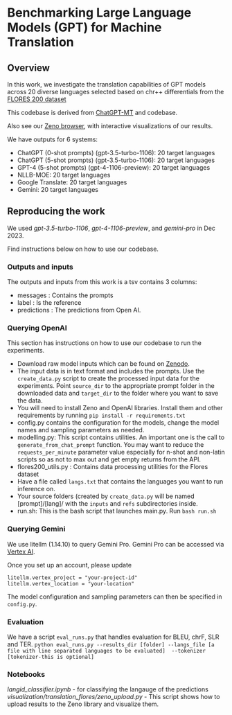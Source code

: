 # Benchmarking Large Language Models (GPT) for Machine Translation
## Overview
In this work, we investigate the translation capabilities of GPT models across 20 diverse languages  selected based on chr++ differentials from the [FLORES 200 dataset](https://github.com/facebookresearch/flores/blob/main/flores200/README.md)

This codebase is derived from [ChatGPT-MT](https://arxiv.org/abs/2309.07423) and codebase.

Also see our [Zeno browser](), with interactive visualizations of our results.

We have outputs for 6 systems:
  - ChatGPT (0-shot prompts) (gpt-3.5-turbo-1106): 20 target languages
  - ChatGPT (5-shot prompts) (gpt-3.5-turbo-1106): 20 target languages
  - GPT-4 (5-shot prompts) (gpt-4-1106-preview):  20 target languages
  - NLLB-MOE: 20 target languages
  - Google Translate: 20 target languages
  - Gemini: 20 target languages
  
  
## Reproducing the work
We used *gpt-3.5-turbo-1106*, *gpt-4-1106-preview*, and *gemini-pro* in Dec 2023. 

Find instructions below on how to use our codebase.

### Outputs and inputs
The outputs and inputs from this work is a tsv contains 3 columns:
- messages : Contains the prompts
- label : Is the reference
- predictions : The predictions from Open AI.

###  Querying OpenAI
This section has instructions on how to use our codebase to run the experiments.
- Download raw model inputs which can be found on [Zenodo](https://zenodo.org/records/8286649). 
- The input data is in text format and includes the prompts. Use the `create_data.py` script to create the processed input data for the experiments. Point `source_dir` to the appropriate prompt folder in the downloaded data and `target_dir` to the folder where you want to save the data.
- You will need to install Zeno and OpenAI libraries. Install them and other requirements by running `pip install -r requirements.txt`
- config.py contains the configuration for the models, change the model names and sampling parameters as needed.
- modelling.py: This script contains utilities. An important one is the call to `generate_from_chat_prompt` function. You may want to reduce the `requests_per_minute` parameter value especially for n-shot and non-latin scripts so as not to max out and get empty returns from the API.
- flores200_utils.py : Contains data processing utilities for the Flores dataset
- Have a file called `langs.txt` that contains the languages you want to run inference on. 
- Your source folders (created by `create_data.py` will  be named [prompt]/[lang]/ with the `inputs` and `refs` subdirectories inside.
- run.sh: This is the bash script that launches main.py. Run `bash run.sh`

### Querying Gemini
We use litellm (1.14.10) to query Gemini Pro. Gemini Pro can be accessed via [Vertex AI](https://cloud.google.com/vertex-ai). 

Once you set up an account, please update
```commandline
litellm.vertex_project = "your-project-id"
litellm.vertex_location = "your-location"
```

The model configuration and sampling parameters can then be specified in `config.py`.


### Evaluation
We have a script `eval_runs.py` that handles evaluation for BLEU, chrF, SLR and TER.
`python eval_runs.py --results_dir [folder] --langs_file [a file with line separated languages to be evaluated]  --tokenizer [tokenizer-this is optional]`
### Notebooks
*langid_classifier.ipynb* - for classifying the langauge of the predictions
*visualization/translation_flores/zeno_upload.py* - This script shows how to upload results to the Zeno library and visualize them.

